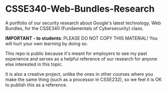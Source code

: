 # CSSE340-Web-Bundles-Research
A portfolio of our security research about Google's latest technology, Web Bundles, for the CSSE340 (Fundamentals of Cybersecurity) class.

**IMPORTANT - to students**: PLEASE DO NOT COPY THIS MATERIAL! You will hurt your own learning by doing so.

This repo is public because it's meant for employers to see my past experience and serves as a helpful reference of our research for anyone else interested in this topic.

It is also a creative project, unlike the ones in other courses where you make the same thing (such as a processor in CSSE232), so we feel it is OK to publish this as a reference.
